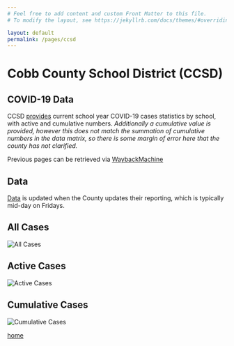 ```yaml
---
# Feel free to add content and custom Front Matter to this file.
# To modify the layout, see https://jekyllrb.com/docs/themes/#overriding-theme-defaults

layout: default
permalink: /pages/ccsd
---
```

# Cobb County School District (CCSD)
## COVID-19 Data

CCSD [provides](https://www.cobbk12.org/page/40801/covid-case-notification) current school year COVID-19 cases statistics by school, with active and cumulative numbers. _Additionally a cumulative value is provided, however this *does not match* the summation of cumulative numbers in the data matrix, so there 
is some margin of error here that the county has not clarified._

Previous pages can be retrieved via [WaybackMachine](https://web.archive.org/web/20210522002900/https://www.cobbk12.org/page/40801/covid-case-notification)

## Data
[Data](https://github.com/calittle/ccsd_covid/blob/main/Cobb%20K12%20Covid.numbers) is updated when the County updates their reporting, which is typically mid-day on Fridays.

## All Cases
![All Cases](https://github.com/calittle/ccsd_covid/blob/main/all_chart.png?raw=true)

## Active Cases
![Active Cases](https://github.com/calittle/ccsd_covid/blob/main/active_chart.png?raw=true)

## Cumulative Cases
![Cumulative Cases](https://github.com/calittle/ccsd_covid/blob/main/cumulative_chart.png?raw=true)


[home](https://calittle.github.io)
